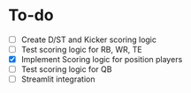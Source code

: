 # To-do  
- [ ] Create D/ST and Kicker scoring logic   
- [ ] Test scoring logic for RB, WR, TE   
- [x] Implement Scoring logic for position players  
- [ ] Test scoring logic for QB  
- [ ] Streamlit integration